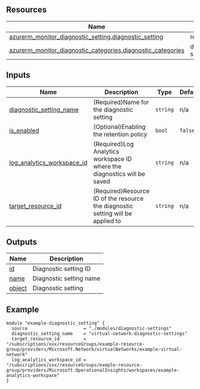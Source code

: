 

## Resources

| Name | Type |
|------|------|
| [azurerm_monitor_diagnostic_setting.diagnostic_setting](https://registry.terraform.io/providers/hashicorp/azurerm/latest/docs/resources/monitor_diagnostic_setting) | resource |
| [azurerm_monitor_diagnostic_categories.diagnostic_categories](https://registry.terraform.io/providers/hashicorp/azurerm/latest/docs/data-sources/monitor_diagnostic_categories) | data source |

## Inputs

| Name | Description | Type | Default | Required |
|------|-------------|------|---------|:--------:|
| <a name="input_diagnostic_setting_name"></a> [diagnostic\_setting\_name](#input\_diagnostic\_setting\_name) | (Required)Name for the diagnostic setting | `string` | n/a | yes |
| <a name="input_is_enabled"></a> [is\_enabled](#input\_is\_enabled) | (Optional)Enabling the retention policy | `bool` | `false` | no |
| <a name="input_log_analytics_workspace_id"></a> [log\_analytics\_workspace\_id](#input\_log\_analytics\_workspace\_id) | (Required)Log Analytics workspace ID where the diagnostics will be saved | `string` | n/a | yes |
| <a name="input_target_resource_id"></a> [target\_resource\_id](#input\_target\_resource\_id) | (Required)Resource ID of the resource the diagnostic setting will be applied to | `string` | n/a | yes |

## Outputs

| Name | Description |
|------|-------------|
| <a name="output_id"></a> [id](#output\_id) | Diagnostic setting ID |
| <a name="output_name"></a> [name](#output\_name) | Diagnostic setting name |
| <a name="output_object"></a> [object](#output\_object) | Diagnostic setting |

## Example

```hcl
module "example-diagnostic_setting" {
  source                     = "./modules/diagnostic-settings"
  diagnostic_setting_name    = "virtual-network-diagnostic-settings"
  target_resource_id         = "/subscriptions/xxx/resourceGroups/example-resource-group/providers/Microsoft.Network/virtualNetworks/example-virtual-network"
  log_analytics_workspace_id = "/subscriptions/xxx/resourceGroups/exmple-resource-group/providers/Microsoft.OperationalInsights/workspaces/example-analytics-workspace"
}
```
